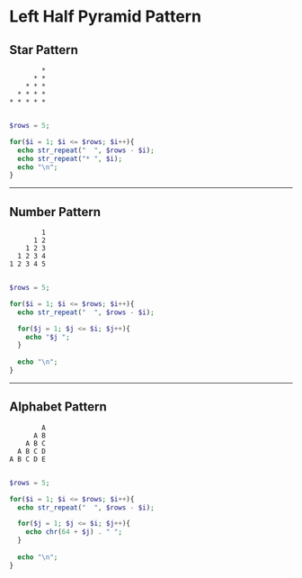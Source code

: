 # Left Half Pyramid Pattern

## Star Pattern

```
        *
      * *
    * * *
  * * * *
* * * * *
```

```php

$rows = 5;

for($i = 1; $i <= $rows; $i++){
  echo str_repeat("  ", $rows - $i);
  echo str_repeat("* ", $i);
  echo "\n";
}

```
---

## Number Pattern

```
        1 
      1 2 
    1 2 3 
  1 2 3 4 
1 2 3 4 5
```



```php

$rows = 5;

for($i = 1; $i <= $rows; $i++){
  echo str_repeat("  ", $rows - $i);

  for($j = 1; $j <= $i; $j++){
    echo "$j ";
  }
  
  echo "\n";
}

```
---

## Alphabet Pattern

```
        A 
      A B 
    A B C 
  A B C D 
A B C D E
```



```php

$rows = 5;

for($i = 1; $i <= $rows; $i++){
  echo str_repeat("  ", $rows - $i);

  for($j = 1; $j <= $i; $j++){
    echo chr(64 + $j) . " ";
  }
  
  echo "\n";
}

```

